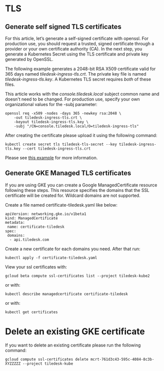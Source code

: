 
# TLS


## Generate self signed TLS certificates
For this article, let’s generate a self-signed certificate with openssl. For production use, you should request a trusted, signed certificate through a provider or your own certificate authority (CA). In the next step, you generate a Kubernetes Secret using the TLS certificate and private key generated by OpenSSL.


The following example generates a 2048-bit RSA X509 certificate valid for 365 days named *tiledesk-ingress-tls.crt*. The private key file is named *tiledesk-ingress-tls.key*. A Kubernetes TLS secret requires *both* of these files.

This article works with the *console.tiledesk.local* subject common name and doesn't need to be changed. For production use, specify your own organizational values for the -subj parameter:

```console
openssl req -x509 -nodes -days 365 -newkey rsa:2048 \
    -out tiledesk-ingress-tls.crt \
    -keyout tiledesk-ingress-tls.key \
    -subj "/CN=console.tiledesk.local/O=tiledesk-ingress-tls"
```

After creating the certificate please upload it using the following command:


```console
kubectl create secret tls tiledesk-tls-secret --key tiledesk-ingress-tls.key --cert tiledesk-ingress-tls.crt
```

Please see [this example](https://github.com/kubernetes/contrib/tree/master/ingress/controllers/nginx/examples/tls) for more information.

## Generate GKE Managed TLS certificates

If you are using GKE you can create a Google ManagedCertificate resource following these steps. This resource specifies the domains that the SSL certificate will be created for. Wildcard domains are not supported.

Create a file named certificate-tiledesk.yaml like below:

```
apiVersion: networking.gke.io/v1beta1
kind: ManagedCertificate
metadata:
 name: certificate-tiledesk
spec:
 domains:
  - api.tiledesk.com
```

Create a new certificate for each domains you need. After that run:

```console
kubectl apply -f certificate-tiledesk.yaml
```


View your ssl certificates with: 

```console
gcloud beta compute ssl-certificates list --project tiledesk-kube2
```

or with:

```console
kubectl describe managedcertificate certificate-tiledesk
```

or with:

```console
kubectl get certificates
```

# Delete an existing GKE certificate

If you want to delete an existing certificate please run the following command:

```console
gcloud compute ssl-certificates delete mcrt-761d3c43-595c-4084-8c3b-XYZZZZZ --project tiledesk-kube
```


